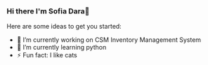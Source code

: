 ### Hi there I'm Sofia Dara👋


Here are some ideas to get you started:

- 🔭 I’m currently working on CSM Inventory Management System
- 🌱 I’m currently learning python
- ⚡ Fun fact: I like cats

